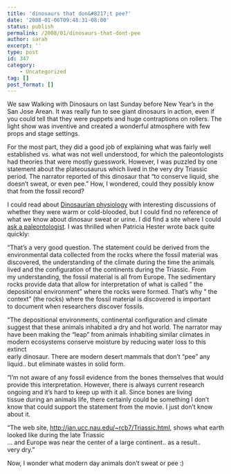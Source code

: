 ```yaml
---
title: 'dinosaurs that don&#8217;t pee?'
date: '2008-01-06T09:48:31-08:00'
status: publish
permalink: /2008/01/dinosaurs-that-dont-pee
author: sarah
excerpt: ''
type: post
id: 347
category:
    - Uncategorized
tag: []
post_format: []
---
```

We saw Walking with Dinosaurs on last Sunday before New Year’s in the San Jose Arean. It was really fun to see giant dinosaurs in action, even if you could tell that they were puppets and huge contraptions on rollers. The light show was inventive and created a wonderful atmosphere with few props and stage settings.

For the most part, they did a good job of explaining what was fairly well established vs. what was not well understood, for which the paleontologists had theories that were mostly guesswork. However, I was puzzled by one statement about the plateousaurus which lived in the very dry Triassic period. The narrator reported of this dinosaur that “to conserve liquid, she doesn’t sweat, or even pee.” How, I wondered, could they possibly know that from the fossil record?

I could read about [Dinosaurian physiology](http://en.wikipedia.org/wiki/Dinosaurian_physiology) with interesting discussions of whether they were warm or cold-blooded, but I could find no reference of what we know about dinosaur sweat or urine. I did find a site where I could [ask a paleontologist](http://www.nm.blm.gov/features/blm_paleo/ask.html). I was thrilled when Patricia Hester wrote back quite quickly:

“That’s a very good question. The statement could be derived from the  
environmental data collected from the rocks where the fossil material was  
discovered, the understanding of the climate during the time the animals  
lived and the configuration of the continents during the Triassic. From  
my understanding, the fossil material is all from Europe. The sedimentary  
rocks provide data that allow for interpretation of what is called ” the  
depositional environment” where the rocks were formed. That’s why ” the  
context” (the rocks) where the fossil material is discovered is important  
to document when researchers discover fossils.

“The depositional environments, continental configuration and climate  
suggest that these animals inhabited a dry and hot world. The narrator may  
have been making the “leap” from animals inhabiting similar climates in  
modern ecosystems conserve moisture by reducing water loss to this extinct  
early dinosaur. There are modern desert mammals that don’t “pee” any  
liquid.. but eliminate wastes in solid form.

“I’m not aware of any fossil evidence from the bones themselves that would  
provide this interpretation. However, there is always current research  
ongoing and it’s hard to keep up with it all. Since bones are living  
tissue during an animals life, there certainly could be something I don’t  
know that could support the statement from the movie. I just don’t know  
about it.

“The web site, <http://jan.ucc.nau.edu/~rcb7/Triassic.html>, shows what earth looked like during the late Triassic  
… and Europe was near the center of a large continent.. as a result..  
very dry.”

Now, I wonder what modern day animals don’t sweat or pee :)